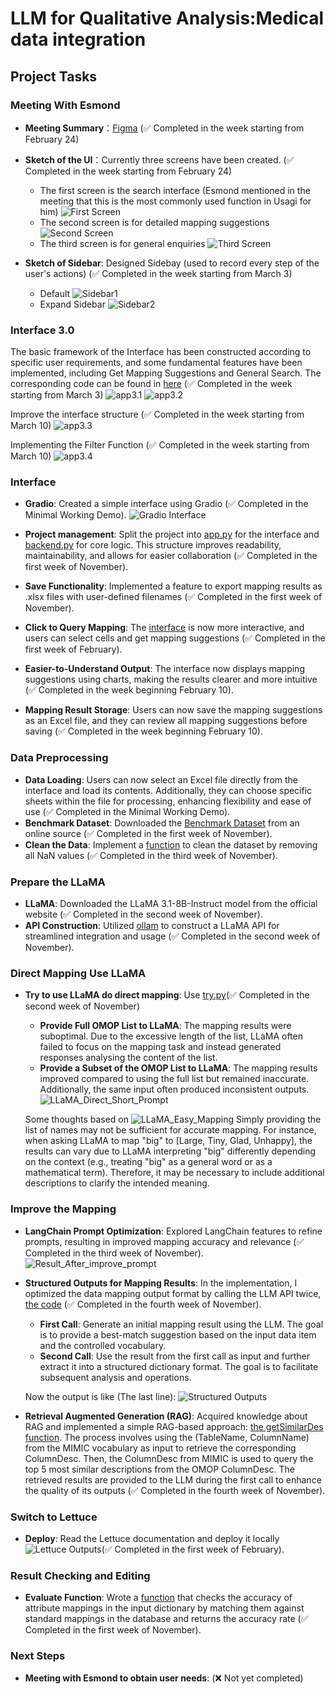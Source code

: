 # LLM for Qualitative Analysis:Medical data integration

## Project Tasks

### Meeting With Esmond
- **Meeting Summary**：[Figma](https://www.figma.com/board/bm5jM20xhpcBa6fw2yWMhy/FYP?node-id=0-1&t=0QMEeDVAwMR8SyFx-1) (✅ Completed in the week starting from February 24)
- **Sketch of the UI**：Currently three screens have been created. (✅ Completed in the week starting from February 24)
  - The first screen is the search interface (Esmond mentioned in the meeting that this is the most commonly used function in Usagi for him)
  ![First Screen](pictures/First%20Screen.jpg)
  - The second screen is for detailed mapping suggestions ![Second Screen](pictures/Second%20Screen.jpg)
  - The third screen is for general enquiries ![Third Screen](pictures/Third%20Screen.jpg)

- **Sketch of Sidebar**: Designed Sidebay (used to record every step of the user's actions) (✅ Completed in the week starting from March 3)
  - Default
  ![Sidebar1](pictures/sidebar1.jpeg)
  - Expand Sidebar
  ![Sidebar2](pictures/sidebar2.jpeg)

### Interface 3.0
The basic framework of the Interface has been constructed according to specific user requirements, and some fundamental features have been implemented, including Get Mapping Suggestions and General Search. The corresponding code can be found in [here](projects/app3.py) (✅ Completed in the week starting from March 3)
![app3.1](pictures/Interface%203.0/1.png)
![app3.2](pictures/Interface%203.0/2.png)

Improve the interface structure (✅ Completed in the week starting from March 10)
![app3.3](pictures/Interface%203.0/3.png)

Implementing the Filter Function (✅ Completed in the week starting from March 10)
![app3.4](pictures/Interface%203.0/4.png)


### Interface
- **Gradio**: Created a simple interface using Gradio (✅ Completed in the Minimal Working Demo). ![Gradio Interface](pictures/GradioInterface.png)

- **Project management**: Split the project into [app.py](projects/app.py) for the interface and [backend.py](projects/backend.py) for core logic. This structure improves readability, maintainability, and allows for easier collaboration (✅ Completed in the first week of November).

- **Save Functionality**:  Implemented a feature to export mapping results as .xlsx files with user-defined filenames (✅ Completed in the first week of November).

- **Click to Query Mapping**: The [interface](projects/app2.py) is now more interactive, and users can select cells and get mapping suggestions (✅ Completed in the first week of February).

- **Easier-to-Understand Output**: The interface now displays mapping suggestions using charts, making the results clearer and more intuitive (✅ Completed in the week beginning February 10).

- **Mapping Result Storage**:  Users can now save the mapping suggestions as an Excel file, and they can review all mapping suggestions before saving (✅ Completed in the week beginning February 10).


### Data Preprocessing
- **Data Loading**: Users can now select an Excel file directly from the interface and load its contents. Additionally, they can choose specific sheets within the file for processing, enhancing flexibility and ease of use (✅ Completed in the Minimal Working Demo).
- **Benchmark Dataset**: Downloaded the [Benchmark Dataset](https://github.com/meniData1/MIMIC_2_OMOP) from an online source (✅ Completed in the first week of November).
- **Clean the Data**: Implement a [function](projects/removeSomeData.py) to clean the dataset by removing all NaN values (✅ Completed in the third week of November).

### Prepare the LLaMA
- **LLaMA**: Downloaded the LLaMA 3.1-8B-Instruct model from the official website (✅ Completed in the second week of November).
- **API Construction**: Utilized [ollam](https://ollama.com/) to construct a LLaMA API for streamlined integration and usage (✅ Completed in the second week of November).


### Direct Mapping Use LLaMA
- **Try to use LLaMA do direct mapping**: Use [try.py](projects/try.py)(✅ Completed in the second week of November)
  - **Provide Full OMOP List to LLaMA**: The mapping results were suboptimal. Due to the excessive length of the list, LLaMA often failed to focus on the mapping task and instead generated responses analysing the content of the list.
  - **Provide a Subset of the OMOP List to LLaMA**: The mapping results improved compared to using the full list but remained inaccurate. Additionally, the same input often produced inconsistent outputs. ![LLaMA_Direct_Short_Prompt](pictures/LLaMA_Direct_Short_Prompt.png)

  Some thoughts based on ![LLaMA_Easy_Mapping](pictures/LLaMA_Easy_Mapping.png) Simply providing the list of names may not be sufficient for accurate mapping. For instance, when asking LLaMA to map "big" to [Large, Tiny, Glad, Unhappy], the results can vary due to LLaMA interpreting "big" differently depending on the context (e.g., treating "big" as a general word or as a mathematical term). Therefore, it may be necessary to include additional descriptions to clarify the intended meaning.


### Improve the Mapping
- **LangChain Prompt Optimization**: Explored LangChain features to refine prompts, resulting in improved mapping accuracy and relevance (✅ Completed in the third week of November). ![Result_After_improve_prompt](pictures/11_25.png) 

- **Structured Outputs for Mapping Results**: In the implementation, I optimized the data mapping output format by calling the LLM API twice, [the code](projects/StructuredOutputs.py) (✅ Completed in the fourth week of November). 
  - **First Call**: Generate an initial mapping result using the LLM. The goal is to provide a best-match suggestion based on the input data item and the controlled vocabulary.
  - **Second Call**: Use the result from the first call as input and further extract it into a structured dictionary format. The goal is to facilitate subsequent analysis and operations.

  Now the output is like (The last line): ![Structured Outputs](pictures/log/Res5.png)

- **Retrieval Augmented Generation (RAG)**: Acquired knowledge about RAG and implemented a simple RAG-based approach: [the getSimilarDes function](projects/RAG.py). The process involves using the (TableName, ColumnName) from the MIMIC vocabulary as input to retrieve the corresponding ColumnDesc. Then, the ColumnDesc from MIMIC is used to query the top 5 most similar descriptions from the OMOP ColumnDesc. The retrieved results are provided to the LLM during the first call to enhance the quality of its outputs (✅ Completed in the fourth week of November). 

### Switch to Lettuce 
- **Deploy**: Read the Lettuce documentation and deploy it locally ![Lettuce Outputs](pictures/Lettuce_first_time.png)(✅ Completed in the first week of February).


### Result Checking and Editing
- **Evaluate Function**: Wrote a [function](projects/CheckResult.py) that checks the accuracy of attribute mappings in the input dictionary by matching them against standard mappings in the database and returns the accuracy rate (✅ Completed in the first week of November).

### Next Steps
- **Meeting with Esmond to obtain user needs**: (❌ Not yet completed)




 

